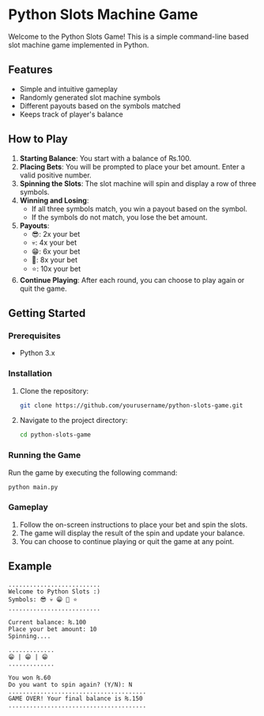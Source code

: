 # Python Slots Machine Game

Welcome to the Python Slots Game! This is a simple command-line based slot machine game implemented in Python.

## Features

- Simple and intuitive gameplay
- Randomly generated slot machine symbols
- Different payouts based on the symbols matched
- Keeps track of player's balance

## How to Play

1. **Starting Balance**: You start with a balance of ₨.100.
2. **Placing Bets**: You will be prompted to place your bet amount. Enter a valid positive number.
3. **Spinning the Slots**: The slot machine will spin and display a row of three symbols.
4. **Winning and Losing**:
   - If all three symbols match, you win a payout based on the symbol.
   - If the symbols do not match, you lose the bet amount.
5. **Payouts**:
   - 😎: 2x your bet
   - 💀: 4x your bet
   - 😁: 6x your bet
   - 👻: 8x your bet
   - ⭐: 10x your bet
6. **Continue Playing**: After each round, you can choose to play again or quit the game.

## Getting Started

### Prerequisites

- Python 3.x

### Installation

1. Clone the repository:
   ```bash
   git clone https://github.com/yourusername/python-slots-game.git
   ```
2. Navigate to the project directory:
   ```bash
   cd python-slots-game
   ```

### Running the Game

Run the game by executing the following command:
```bash
python main.py
```

### Gameplay

1. Follow the on-screen instructions to place your bet and spin the slots.
2. The game will display the result of the spin and update your balance.
3. You can choose to continue playing or quit the game at any point.

## Example

```
..........................
Welcome to Python Slots :)
Symbols: 😎 💀 😁 👻 ⭐
..........................

Current balance: ₨.100
Place your bet amount: 10
Spinning....

.............
😁 | 😁 | 😁
.............

You won ₨.60
Do you want to spin again? (Y/N): N
.......................................
GAME OVER! Your final balance is ₨.150
.......................................
```
